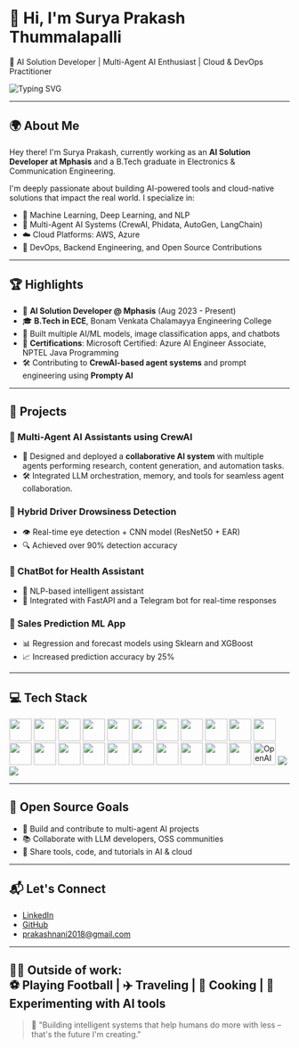 # 👋 Hi, I'm Surya Prakash Thummalapalli


🚀 AI Solution Developer | Multi-Agent AI Enthusiast | Cloud & DevOps Practitioner

![Typing SVG](https://readme-typing-svg.demolab.com/?lines=AI+Solution+Developer;Multi-Agent+AI+Builder;Cloud+Computing+Explorer;Open+Source+Contributor&font=Fira+Code&center=true&width=440&height=45&color=00ADB5)


---

## 🌍 About Me

Hey there! I'm Surya Prakash, currently working as an **AI Solution Developer at Mphasis** and a B.Tech graduate in Electronics & Communication Engineering.

I'm deeply passionate about building AI-powered tools and cloud-native solutions that impact the real world. I specialize in:

- 🧠 Machine Learning, Deep Learning, and NLP
- 🤖 Multi-Agent AI Systems (CrewAI, Phidata, AutoGen, LangChain)
- ☁️ Cloud Platforms: AWS, Azure
- 🧰 DevOps, Backend Engineering, and Open Source Contributions

---

## 🏆 Highlights

- 💼 **AI Solution Developer @ Mphasis** (Aug 2023 - Present)
- 🎓 **B.Tech in ECE**, Bonam Venkata Chalamayya Engineering College
- 🧠 Built multiple AI/ML models, image classification apps, and chatbots
- 📜 **Certifications**: Microsoft Certified: Azure AI Engineer Associate, NPTEL Java Programming
- 🛠️ Contributing to **CrewAI-based agent systems** and prompt engineering using **Prompty AI**

---

## 🚀 Projects

### 📌 Multi-Agent AI Assistants using CrewAI
- 🤖 Designed and deployed a **collaborative AI system** with multiple agents performing research, content generation, and automation tasks.
- 🛠 Integrated LLM orchestration, memory, and tools for seamless agent collaboration.

### 📌 Hybrid Driver Drowsiness Detection
- 👁️ Real-time eye detection + CNN model (ResNet50 + EAR)
- 🔍 Achieved over 90% detection accuracy

### 📌 ChatBot for Health Assistant
- 🧠 NLP-based intelligent assistant
- 💬 Integrated with FastAPI and a Telegram bot for real-time responses

### 📌 Sales Prediction ML App
- 📊 Regression and forecast models using Sklearn and XGBoost
- 📈 Increased prediction accuracy by 25%

---

## 💻 Tech Stack

<p align="left">
  <!-- Programming -->
  <img src="https://cdn.jsdelivr.net/gh/devicons/devicon/icons/java/java-original.svg" width="40" height="40"/>
  <img src="https://cdn.jsdelivr.net/gh/devicons/devicon/icons/python/python-original.svg" width="40" height="40"/>
  <img src="https://cdn.jsdelivr.net/gh/devicons/devicon/icons/javascript/javascript-original.svg" width="40" height="40"/>

  <!-- Web -->
  <img src="https://cdn.jsdelivr.net/gh/devicons/devicon/icons/html5/html5-original.svg" width="40" height="40"/>
  <img src="https://cdn.jsdelivr.net/gh/devicons/devicon/icons/css3/css3-original.svg" width="40" height="40"/>
  <img src="https://cdn.jsdelivr.net/gh/devicons/devicon/icons/react/react-original.svg" width="40" height="40"/>
  <img src="https://cdn.jsdelivr.net/gh/devicons/devicon/icons/nodejs/nodejs-original.svg" width="40" height="40"/>
  <img src="https://cdn.jsdelivr.net/gh/devicons/devicon/icons/express/express-original.svg" width="40" height="40"/>

  <!-- Databases -->
  <img src="https://cdn.jsdelivr.net/gh/devicons/devicon/icons/mysql/mysql-original.svg" width="40" height="40"/>
  <img src="https://cdn.jsdelivr.net/gh/devicons/devicon/icons/postgresql/postgresql-original.svg" width="40" height="40"/>
  <img src="https://cdn.jsdelivr.net/gh/devicons/devicon/icons/mongodb/mongodb-original.svg" width="40" height="40"/>

  <!-- DevOps & Cloud -->
  <img src="https://cdn.jsdelivr.net/gh/devicons/devicon/icons/docker/docker-original.svg" width="40" height="40"/>
  <img src="https://cdn.jsdelivr.net/gh/devicons/devicon/icons/kubernetes/kubernetes-plain.svg" width="40" height="40"/>
  <img src="https://cdn.jsdelivr.net/gh/devicons/devicon/icons/linux/linux-original.svg" width="40" height="40"/>
  <img src="https://cdn.jsdelivr.net/gh/devicons/devicon/icons/git/git-original.svg" width="40" height="40"/>
  <img src="https://cdn.jsdelivr.net/gh/devicons/devicon/icons/github/github-original.svg" width="40" height="40"/>
  <img src="https://cdn.jsdelivr.net/gh/devicons/devicon/icons/amazonwebservices/amazonwebservices-original.svg" width="40" height="40"/>
  <img src="https://cdn.jsdelivr.net/gh/devicons/devicon/icons/googlecloud/googlecloud-original.svg" width="40" height="40"/>
  <img src="https://cdn.jsdelivr.net/gh/devicons/devicon/icons/azure/azure-original.svg" width="40" height="40"/>

  <!-- AI/ML -->
  <img src="https://cdn.jsdelivr.net/gh/devicons/devicon/icons/tensorflow/tensorflow-original.svg" width="40" height="40"/>
  <img src="https://cdn.jsdelivr.net/gh/devicons/devicon/icons/pytorch/pytorch-original.svg" width="40" height="40"/>
  <img src="https://cdn.jsdelivr.net/gh/simple-icons/simple-icons/icons/openai.svg" width="40" height="40" alt="OpenAI" />
  <img src="https://img.shields.io/badge/CrewAI-000?style=for-the-badge&logoColor=white" />
  <img src="https://img.shields.io/badge/PromptyAI-000?style=for-the-badge&logoColor=white" />
</p>

---

## 🌱 Open Source Goals

- 🚀 Build and contribute to multi-agent AI projects
- 📚 Collaborate with LLM developers, OSS communities
- 🤝 Share tools, code, and tutorials in AI & cloud

---

## 📬 Let's Connect

- [LinkedIn](https://www.linkedin.com/in/surya-prakash-thummalapalli/)  
- [GitHub](https://github.com/prakashnanis)  
- <prakashnani2018@gmail.com>

---
🏃‍♂️ Outside of work:  
⚽ Playing Football | ✈️ Traveling | 🍳 Cooking | 🤖 Experimenting with AI tools
---

> 🧠 "Building intelligent systems that help humans do more with less – that's the future I'm creating."

